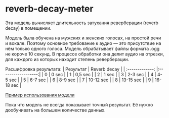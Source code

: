 # reverb-decay-meter
Эта модель вычисляет длительность затухания реверберации (reverb decay) в помещении.

Модель была обучена на мужских и женских голосах, на простой речи и вокале. Поэтому основное требование к аудио — это присутствие на нём только одного голоса.
Модель обрабатывает файлы формата .ogg не короче 10 секунд. 
В процессе обработки она делит аудио на отрезки, для каждого из которых находит степень реверберации.

Расшифровка результата:
| Результат       | Reverb decay       |
| :-------------: |:------------------:|
| 0               | 0 sec              |
| 1               | 0,5 sec            |
| 2               | 1 sec              |
| 3               | 2-3 sec            |
| 4               | 4-5 sec            |
| 5               | 6-7 sec            |
| 6               | 8-9 sec            |
| 7               | 10-12 sec          |
| 8               | 13-15 sec          |
| 9               | 16-18 sec          |

[Пример использования модели](https://colab.research.google.com/drive/1rVQUzmUHzefIxYDj_PE2Kytbtvvn-4w3?usp=sharing)

Пока что модель не всегда показывает точный результат. Её нужно дообучивать на большем количестве данных.
